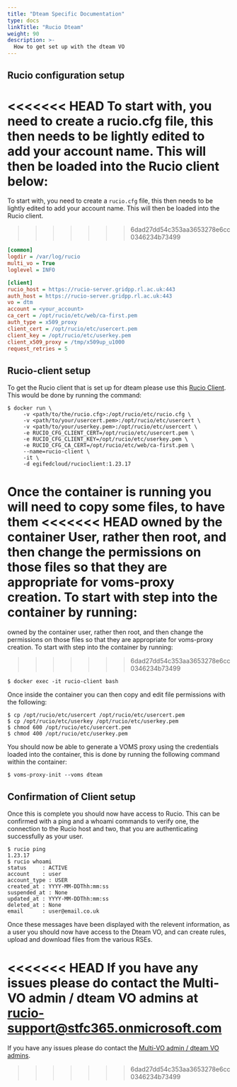 ```yaml
---
title: "Dteam Specific Documentation"
type: docs
linkTitle: "Rucio Dteam"
weight: 90
description: >-
  How to get set up with the dteam VO
---
```


## Rucio configuration setup

<<<<<<< HEAD
To start with, you need to create a rucio.cfg file, this then needs to be
lightly edited to add your account name. This will then be loaded into the Rucio
client below:
=======
To start with, you need to create a `rucio.cfg` file, this then needs to be
lightly edited to add your account name. This will then be loaded into the
Rucio client.
>>>>>>> 6dad27dd54c353aa3653278e6cc0346234b73499

```ini
[common]
logdir = /var/log/rucio
multi_vo = True
loglevel = INFO

[client]
rucio_host = https://rucio-server.gridpp.rl.ac.uk:443
auth_host = https://rucio-server.gridpp.rl.ac.uk:443
vo = dtm
account = <your_account>
ca_cert = /opt/rucio/etc/web/ca-first.pem
auth_type = x509_proxy
client_cert = /opt/rucio/etc/usercert.pem
client_key = /opt/rucio/etc/userkey.pem
client_x509_proxy = /tmp/x509up_u1000
request_retries = 5
```

## Rucio-client setup

To get the Rucio client that is set up for dteam please use this
[Rucio Client](https://hub.docker.com/repository/docker/egifedcloud/rucioclient).
This would be done by running the command:

```shell
$ docker run \
     -v <path/to/the/rucio.cfg>:/opt/rucio/etc/rucio.cfg \
     -v <path/to/your/usercert.pem>:/opt/rucio/etc/usercert \
     -v <path/to/your/userkey.pem>:/opt/rucio/etc/usercert \
     -e RUCIO_CFG_CLIENT_CERT=/opt/rucio/etc/usercert.pem \
     -e RUCIO_CFG_CLIENT_KEY=/opt/rucio/etc/userkey.pem \
     -e RUCIO_CFG_CA_CERT=/opt/rucio/etc/web/ca-first.pem \
     --name=rucio-client \
     -it \
     -d egifedcloud/rucioclient:1.23.17
```

Once the container is running you will need to copy some files, to have them
<<<<<<< HEAD
owned by the container User, rather then root, and then change the permissions
on those files so that they are appropriate for voms-proxy creation. To start
with step into the container by running:
=======
owned by the container user, rather then root, and then change the permissions
on those files so that they are appropriate for voms-proxy creation.
To start with step into the container by running:
>>>>>>> 6dad27dd54c353aa3653278e6cc0346234b73499

```shell
$ docker exec -it rucio-client bash
```

Once inside the container you can then copy and edit file permissions with the
following:

```shell
$ cp /opt/rucio/etc/usercert /opt/rucio/etc/usercert.pem
$ cp /opt/rucio/etc/userkey /opt/rucio/etc/userkey.pem
$ chmod 600 /opt/rucio/etc/usercert.pem
$ chmod 400 /opt/rucio/etc/userkey.pem
```

You should now be able to generate a VOMS proxy using the credentials loaded
into the container, this is done by running the following command within the
container:

```shell
$ voms-proxy-init --voms dteam
```

## Confirmation of Client setup

Once this is complete you should now have access to Rucio. This can be confirmed
with a ping and a whoami commands to verify one, the connection to the Rucio
host and two, that you are authenticating successfully as your user.

```shell
$ rucio ping
1.23.17
$ rucio whoami
status     : ACTIVE
account    : user
account_type : USER
created_at : YYYY-MM-DDThh:mm:ss
suspended_at : None
updated_at : YYYY-MM-DDThh:mm:ss
deleted_at : None
email      : user@email.co.uk
```

Once these messages have been displayed with the relevent information, as a user
you should now have access to the Dteam VO, and can create rules, upload and
download files from the various RSEs.

<<<<<<< HEAD
If you have any issues please do contact the Multi-VO admin / dteam VO admins at
[rucio-support@stfc365.onmicrosoft.com](mailto:rucio-support@stfc365.onmicrosoft.com)
=======
If you have any issues please do contact the
[Multi-VO admin / dteam VO admins](mailto:rucio-support@stfc365.onmicrosoft.com).
>>>>>>> 6dad27dd54c353aa3653278e6cc0346234b73499
